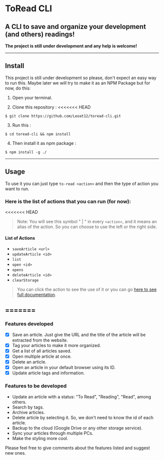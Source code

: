 # ToRead CLI

## A CLI to save and organize your development (and others) readings!

**The project is still under development and any help is welcome!**

---

## Install

This project is still under development so please, don't expect an easy way to run this. Maybe later we will try to make it as an NPM Package but for now, do this:

1. Open your terminal.

2. Clone this repository :
   <<<<<<< HEAD

```
$ git clone https://github.com/Leoat12/toread-cli.git
```

3. Run this :

```
$ cd toread-cli && npm install
```

4. Then install it as npm package :

```
$ npm install -g ./
```

---

## Usage

To use it you can just type `to-read <action>` and then the type of action you want to run.

### **Here is the list of actions that you can run (for now)**:

<<<<<<< HEAD

> Note: You will see this symbol " | " in every `<action>`, and it means an alias of the action. So you can choose to use the left or the right side.

#### List of Actions

- `saveArticle <url>`
- `updateArticle <id>`
- `list`
- `open <id>`
- `opens`
- `deleteArticle <id>`
- `clearStorage`

> You can click the action to see the use of it or you can go [here to see full documentation](http://example.com/ "Title").

## =======

### Features developed

- [x] Save an article. Just give the URL and the title of the article will be extracted from the website.
- [x] Tag your articles to make it more organized.
- [x] Get a list of all articles saved.
- [x] Open multiple article at once.
- [x] Delete an article.
- [x] Open an article in your default browser using its ID.
- [x] Update article tags and information.

### Features to be developed

- Update an article with a status: "To Read", "Reading", "Read", among others.
- Search by tags.
- Archive articles.
- Delete article by selecting it. So, we don't need to know the id of each article.
- Backup to the cloud (Google Drive or any other storage service).
- Sync your articles through multiple PCs.
- Make the styling more cool.

Please feel free to give comments about the features listed and suggest new ones.
